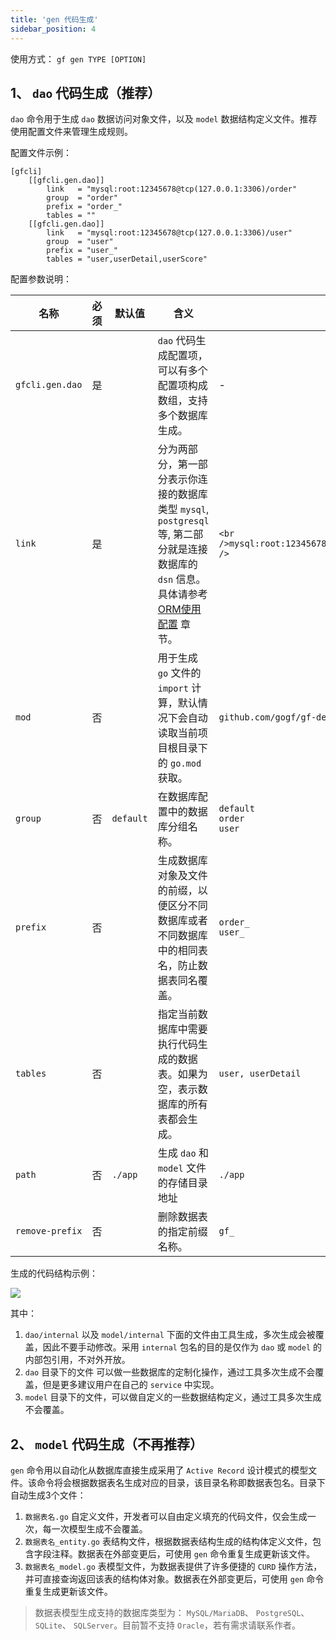 ```yaml
---
title: 'gen 代码生成'
sidebar_position: 4
---
```


使用方式： `gf gen TYPE [OPTION]`

## 1、 `dao` 代码生成（推荐）

`dao` 命令用于生成 `dao` 数据访问对象文件，以及 `model` 数据结构定义文件。推荐使用配置文件来管理生成规则。

配置文件示例：

```
[gfcli]
    [[gfcli.gen.dao]]
        link   = "mysql:root:12345678@tcp(127.0.0.1:3306)/order"
        group  = "order"
        prefix = "order_"
        tables = ""
    [[gfcli.gen.dao]]
        link   = "mysql:root:12345678@tcp(127.0.0.1:3306)/user"
        group  = "user"
        prefix = "user_"
        tables = "user,userDetail,userScore"
```

配置参数说明：

| 名称 | 必须 | 默认值 | 含义 | 示例 |
| --- | --- | --- | --- | --- |
| `gfcli.gen.dao` | 是 |  | `dao` 代码生成配置项，可以有多个配置项构成数组，支持多个数据库生成。 | - |
| `link` | 是 |  | 分为两部分，第一部分表示你连接的数据库类型 `mysql`, `postgresql` 等, 第二部分就是连接数据库的 `dsn` 信息。具体请参考 [ORM使用配置](output/goframe-v1.14-md/核心组件/数据库ORM/ORM使用配置) 章节。 | ```<br />mysql:root:12345678@tcp(127.0.0.1:3306)/user<br />``` |
| `mod` | 否 |  | 用于生成 `go` 文件的 `import` 计算，默认情况下会自动读取当前项目根目录下的 `go.mod` 获取。 | `github.com/gogf/gf-demos` |
| `group` | 否 | `default` | 在数据库配置中的数据库分组名称。 | `default`<br />`order`<br />`user` |
| `prefix` | 否 |  | 生成数据库对象及文件的前缀，以便区分不同数据库或者不同数据库中的相同表名，防止数据表同名覆盖。 | `order_`<br />`user_` |
| `tables` | 否 |  | 指定当前数据库中需要执行代码生成的数据表。如果为空，表示数据库的所有表都会生成。 | `user, userDetail` |
| `path` | 否 | `./app` | 生成 `dao` 和 `model` 文件的存储目录地址 | `./app` |
| `remove-prefix` | 否 |  | 删除数据表的指定前缀名称。 | `gf_` |

生成的代码结构示例：

![](https://goframe.org/download/attachments/1114168/image2020-12-24_17-39-44.png?version=1&modificationDate=1608802784148&api=v2)

其中：

1. `dao/internal` 以及 `model/internal` 下面的文件由工具生成，多次生成会被覆盖，因此不要手动修改。采用 `internal` 包名的目的是仅作为 `dao` 或 `model` 的内部包引用，不对外开放。
2. `dao` 目录下的文件 可以做一些数据库的定制化操作，通过工具多次生成不会覆盖，但是更多建议用户在自己的 `service` 中实现。
3. `model` 目录下的文件，可以做自定义的一些数据结构定义，通过工具多次生成不会覆盖。

## 2、 `model` 代码生成（不再推荐）

`gen` 命令用以自动化从数据库直接生成采用了 `Active Record` 设计模式的模型文件。该命令将会根据数据表名生成对应的目录，该目录名称即数据表包名。目录下自动生成3个文件：

1. `数据表名.go` 自定义文件，开发者可以自由定义填充的代码文件，仅会生成一次，每一次模型生成不会覆盖。
2. `数据表名_entity.go` 表结构文件，根据数据表结构生成的结构体定义文件，包含字段注释。数据表在外部变更后，可使用 `gen` 命令重复生成更新该文件。
3. `数据表名_model.go` 表模型文件，为数据表提供了许多便捷的 `CURD` 操作方法，并可直接查询返回该表的结构体对象。数据表在外部变更后，可使用 `gen` 命令重复生成更新该文件。

> 数据表模型生成支持的数据库类型为： `MySQL/MariaDB`、 `PostgreSQL`、 `SQLite`、 `SQLServer`。目前暂不支持 `Oracle`，若有需求请联系作者。